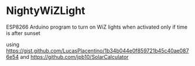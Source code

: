 # NightyWiZLight
ESP8266 Arduino program to turn on WiZ lights when activated only if time is after sunset

using https://gist.github.com/LucasPlacentino/1b34b044e0f859721b45c40ae0876e54 and https://github.com/jpb10/SolarCalculator
